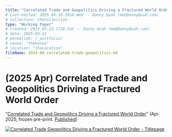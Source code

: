 ```yaml
---
title: "Correlated Trade and Geopolitics Driving a Fractured World Order"
# Last-edited: 2025.04.16.1010.Wed -- Danny Quah (me@DannyQuah.com)
# collection: theCollection
type: "Working Paper"
# Created: 2025.03.22.1728.Sat -- Danny Quah (me@DannyQuah.com)
# date: 2025-03-22
# permalink: /_portfolio/
# venue: "theVenue"
# location: "theLocation"
fileName: 2024-08-correlated-trade-geopolitics.md
---
```

# (2025 Apr) Correlated Trade and Geopolitics Driving a Fractured World Order
"<a href="https://DannyQuah.github.io/Storage/2024.08-Danny.Quah-Correlated-Trade-Geopolitics-Fractured-Order.pdf">Correlated Trade and Geopolitics Driving a Fractured World Order</a>" (Apr 2025, frozen pre-print.  <a href="
https://DannyQuah.github.io/Storage/2025-Danny.Quah-Correlated-Trade-Geopolitics-Fractured-Order-NEO">Published</a>)

[<img src="https://dannyquah.github.io/Storage/2024.08-Danny.Quah-Correlated-Trade-Geopolitics-Fractured-Order-titlepage.png" alt = "Correlated Trade Geopolitics Driving a Fractured World Order - Titlepage"/>](https://dannyquah.github.io/Storage/2024.08-Danny.Quah-Correlated-Trade-Geopolitics-Fractured-Order.pdf)

<!---
   Invisible section // 2024-08-correlated-trade-geopolitics.md
-->

